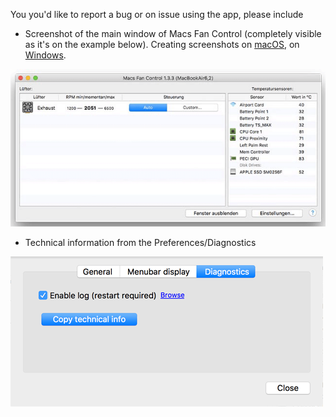 You you'd like to report a bug or on issue using the app, please include

- Screenshot of the main window of Macs Fan Control (completely visible as it's on the example below). 
Creating screenshots on [macOS](http://www.wikihow.com/Take-a-Screenshot-in-Mac-OS-X), on [Windows](http://www.wikihow.com/Take-a-Screenshot-in-Microsoft-Windows).

![screen_example](create_issue_screen.png)

- Technical information from the Preferences/Diagnostics

![tech_info](create_issue_tech_info.png)
